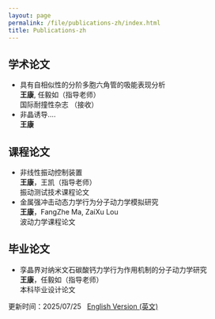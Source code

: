 ```yaml
---
layout: page
permalink: /file/publications-zh/index.html
title: Publications-zh
---
```


## 学术论文

- 具有自相似性的分阶多胞六角管的吸能表现分析<br>**王康**, 任毅如（指导老师）<br>国际耐撞性杂志 （接收）<br>
- 非晶诱导....<br>**王康** <br>

## 课程论文

- 非线性振动控制装置<br>**王康**，王凯（指导老师）<br>振动测试技术课程论文<br>
- 金属强冲击动态力学行为分子动力学模拟研究<br>**王康**，FangZhe Ma, ZaiXu Lou <br>波动力学课程论文<br>

## 毕业论文

- 孪晶界对纳米文石碳酸钙力学行为作用机制的分子动力学研究<br>**王康**，任毅如（指导老师）<br>本科毕业设计论文<br>

更新时间：2025/07/25 &nbsp;  [English Version (英文)](https://itskkk.github.io/publications/)
